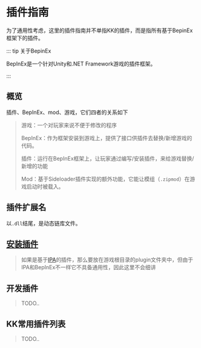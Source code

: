 # 插件指南

为了通用性考虑，这里的插件指南并不单指KK的插件，而是指所有基于BepinEx框架下的插件。

::: tip 关于BepinEx

BepInEx是一个针对Unity和.NET Framework游戏的插件框架。

:::

## 概览

插件、BepInEx、mod、游戏，它们四者的关系如下

> 游戏：一个对玩家来说不便于修改的程序
>
> BepInEx：作为框架安装到游戏上，提供了接口供插件去替换/新增游戏的代码。
>
> 插件：运行在BepInEx框架上，让玩家通过编写/安装插件，来给游戏替换/新增的功能
>
> Mod：基于Sideloader插件实现的额外功能，它能让模组（`.zipmod`）在游戏启动时被载入。



## 插件扩展名

以`.dll`结尾，是动态链库文件。



## [安装插件](/plugin/use_plugin)

> 如果是基于[IPA](https://github.com/Eusth/IPA)的插件，那么要放在游戏根目录的plugin文件夹中，但由于IPA和BepInEx不一样它不具备通用性，因此这里不会细讲

## 开发插件

> TODO..

## KK常用插件列表

> TODO..

